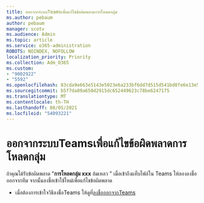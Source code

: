 ```yaml
---
title: ออกจากระบบTeamsเพื่อแก้ไขข้อผิดพลาดการโหลดกลุ่ม
ms.author: pebaum
author: pebaum
manager: scotv
ms.audience: Admin
ms.topic: article
ms.service: o365-administration
ROBOTS: NOINDEX, NOFOLLOW
localization_priority: Priority
ms.collection: Adm_O365
ms.custom:
- "9002922"
- "5592"
ms.openlocfilehash: 83cda9e663e5143e5023e6a233bf6dd7d515d541bd0fe6e13e50b61c26066416
ms.sourcegitcommit: b5f7da89a650d2915dc652449623c78be6247175
ms.translationtype: MT
ms.contentlocale: th-TH
ms.lasthandoff: 08/05/2021
ms.locfileid: "54093221"
---
```

# <a name="sign-out-of-teams-to-resolve-loading-chunk-error"></a>ออกจากระบบTeamsเพื่อแก้ไขข้อผิดพลาดการโหลดกลุ่ม

ถ้าคุณได้รับข้อผิดพลาด "**การโหลดกลุ่ม xxx** ล้มเหลว " เมื่อเข้าถึงแท็บไฟล์ใน Teams ให้ลองลงชื่อออกจากทีม จากนั้นลงชื่อเข้าใช้ใหม่เพื่อแก้ไขข้อผิดพลาด

- เมื่อต้องการเข้าใจวิธีลงชื่อTeams ให้ดูที่[ลงชื่อออกจากTeams](https://support.microsoft.com/en-ie/office/sign-out-of-teams-a6d76e69-e1dd-4bc4-8e5f-04ba48384487)
